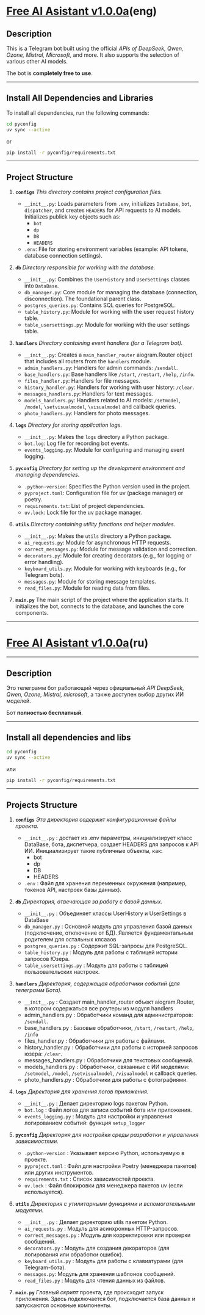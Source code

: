 # [Free AI Asistant v1.0.0a](https://t.me/FreeNeuroChat_bot "Telegram bot")(eng)

## Description

This is a Telegram bot built using the official *APIs of DeepSeek, Qwen, Ozone, Mistral, Microsoft*, and more. It also supports the selection of various other AI models.

The bot is **completely free to use**.

---

## Install All Dependencies and Libraries

To install all dependencies, run the following commands:

```bash
cd pyconfig
uv sync --active
```
or
```bash
pip install -r pyconfig/requirements.txt
```

---

## Project Structure

1. **`configs`**
   _This directory contains project configuration files._

   * `__init__.py`: Loads parameters from `.env`, initializes `DataBase`, `bot`, `dispatcher`, and creates `HEADERS` for API requests to AI models. Initializes publick key objects such as:
     - `bot`
     - `dp`
     - `DB`
     - `HEADERS`
   * `.env`: File for storing environment variables (example: API tokens, database connection settings).

2. **`db`**
   _Directory responsible for working with the database._

   - `__init__.py`: Combines the `UserHistory` and `UserSettings` classes into `DataBase`.
   - `db_manager.py`: Core module for managing the database (connection, disconnection). The foundational parent class.
   - `postgres_queries.py`: Contains SQL queries for PostgreSQL.
   - `table_history.py`: Module for working with the user request history table.
   - `table_usersettings.py`: Module for working with the user settings table.

3. **`handlers`**
   _Directory containing event handlers (for a Telegram bot)._

   - `__init__.py`: Creates a `main_handler_router` aiogram.Router object that includes all routers from the `handlers` module.
   - `admin_handlers.py`: Handlers for admin commands: `/sendall`.
   - `base_handlers.py`: Base handlers like `/start`, `/restart`, `/help`, `/info`.
   - `files_handler.py`: Handlers for file messages.
   - `history_handler.py`: Handlers for working with user history: `/clear`.
   - `messages_handlers.py`: Handlers for text messages.
   - `models_handlers.py`: Handlers related to AI models: `/setmodel`, `/model`, `\setvisualmodel`, `\visualmodel` and callback queries.
   - `photo_handlers.py`: Handlers for photo messages.

4. **`logs`**
   _Directory for storing application logs._

   - `__init__.py`: Makes the `logs` directory a Python package.
   - `bot.log`: Log file for recording bot events.
   - `events_logging.py`: Module for configuring and managing event logging.

5. **`pyconfig`**
   _Directory for setting up the development environment and managing dependencies._

   - `.python-version`: Specifies the Python version used in the project.
   - `pyproject.toml`: Configuration file for uv (package manager) or poetry.
   - `requirements.txt`: List of project dependencies.
   - `uv.lock`: Lock file for the uv package manager.

6. **`utils`**
   _Directory containing utility functions and helper modules._

   - `__init__.py`: Makes the `utils` directory a Python package.
   - `ai_requests.py`: Module for asynchronous HTTP requests.
   - `correct_messages.py`: Module for message validation and correction.
   - `decorators.py`: Module for creating decorators (e.g., for logging or error handling).
   - `keyboard_utils.py`: Module for working with keyboards (e.g., for Telegram bots).
   - `messages.py`: Module for storing message templates.
   - `read_files.py`: Module for reading data from files.

7. **`main.py`**
   The main script of the project where the application starts. It initializes the bot, connects to the database, and launches the core components.

<hr>

# [Free AI Asistant v1.0.0a](https://t.me/FreeNeuroChat_bot "Telegram bot")(ru)
<hr>

## Description

Это телеграмм бот работающий через официальный *API DeepSeek, Qwen, Ozone, Mistral, microsoft*, а также доступен выбор других ИИ моделей.

Бот **полностью бесплатный**.


<hr>

## Install all dependencies and libs

```bash
cd pyconfig
uv sync --active
```
или
```bash
pip install -r pyconfig/requirements.txt
```

<hr>

## Projects Structure

1. **`configs`**
    _Эта директория содержит конфигурационные файлы проекта._

    * `__init__.py` : достает из .env параметры, инициализирует класс
    DataBase,     бота, диспетчера, создает HEADERS для запросов к API ИИ. Инициализирует такие публичные объекты, как:
        - bot
        - dp
        - DB
        - HEADERS
    * `.env` : Файл для хранения переменных окружения (например, токенов API,   настроек базы данных).
2. **`db`**
    _Директория, отвечающая за работу с базой данных._

    * `__init__.py` : Объединяет классы UserHistory и UserSettings в DataBase
    * `db_manager.py` : Основной модуль для управления базой данных     (подключение, отключение от БД). Является фундаментальным родителем для     остальных клсааов
    * `postgres_queries.py` : Содержит SQL-запросы для PostgreSQL.
    * `table_history.py` : Модуль для работы с таблицей истории запросов Юзера.
    * `table_usersettings.py` : Модуль для работы с таблицей пользовательских   настроек.
3. **`handlers`**
    _Директория, содержащая обработчики событий (для телеграмм Бота)._

    * `__init__.py` : Создает main_handler_router объект aiogram.Router, в котором содержаться все роутеры из модуля handlers
    * admin_handlers.py : Обработчики команд для администраторов: `/sendall`.
    * base_handlers.py : Базовые обработчики, `/start`, `/restart`, `/help`, `/info`
    * files_handler.py : Обработчики для работы с файлами.
    * history_handler.py : Обработчики для работы с историей запросов юзера: `/clear`.
    * messages_handlers.py : Обработчики для текстовых сообщений.
    * models_handlers.py : Обработчики, связанные с ИИ моделями: `/setmodel`, `/model`, `/setvisualmodel`, `/visualmodel` и callback queries.
    * photo_handlers.py : Обработчики для работы с фотографиями.
4. **`logs`**
    _Директория для хранения логов приложения._

    * `__init__.py` : Делает директорию logs пакетом Python.
    * `bot.log` : Файл логов для записи событий бота или приложения.
    * `events_logging.py` : Модуль для настройки и управления логированием событий: функция `setup_logger`
5. **`pyconfig`**
    _Директория для настройки среды разработки и управления зависимостями._

    * `.python-version` : Указывает версию Python, используемую в проекте.
    * `pyproject.toml` : Файл для настройки Poetry (менеджера пакетов) или других инструментов.
    * `requirements.txt` : Список зависимостей проекта.
    * `uv.lock` : Файл блокировки для менеджера пакетов uv (если используется).
6. **`utils`**
    _Директория с утилитарными функциями и вспомогательными модулями._

    * `__init__.py` : Делает директорию utils пакетом Python.
    * `ai_requests.py` : Модуль для асинхронных HTTP-запросов.
    * `correct_messages.py` : Модуль для корректировки или проверки сообщений.
    * `decorators.py` : Модуль для создания декораторов (для логирования или обработки ошибок).
    * `keyboard_utils.py` : Модуль для работы с клавиатурами (для Telegram-бота).
    * `messages.py`: Модуль для хранения шаблонов сообщений.
    * `read_files.py` : Модуль для чтения данных из файлов.
 
7. **`main.py`**
    *Главный скрипт* проекта, где происходит запуск приложения. Здесь подключается  бот, подключается база данных и запускаются основные компоненты.